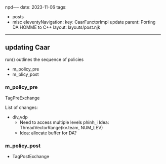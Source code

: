 npd---
date: 2023-11-06
tags:
  - posts
  - misc
eleventyNavigation:
  key: CaarFunctorImpl update
  parent: Porting DA HOMME to C++
layout: layouts/post.njk
---


## updating Caar
run() outlines the sequence of policies
  * m_policy_pre
  * m_plicy_post
  
  
  
### m_policy_pre
TagPreExchange

List of changes:
  * div_vdp
    * Need to access multiple levels phinh_i
    Idea: ThreadVectorRange(kv.team, NUM_LEV)
    * Idea: allocate buffer for DA?
  
  
  
### m_policy_post
  * TagPostExchange
